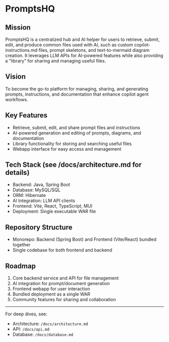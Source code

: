 # PromptsHQ

## Mission
PromptsHQ is a centralized hub and AI helper for users to retrieve, submit, edit, and produce common files used with AI, such as custom copilot-instructions.md files, prompt skeletons, and text-to-mermaid diagram creation. It leverages LLM APIs for AI-powered features while also providing a "library" for sharing and managing useful files.

## Vision
To become the go-to platform for managing, sharing, and generating prompts, instructions, and documentation that enhance copilot agent workflows.

## Key Features
- Retrieve, submit, edit, and share prompt files and instructions
- AI-powered generation and editing of prompts, diagrams, and documentation
- Library functionality for storing and searching useful files
- Webapp interface for easy access and management

## Tech Stack (see /docs/architecture.md for details)
- Backend: Java, Spring Boot
- Database: MySQL/SQL
- ORM: Hibernate
- AI Integration: LLM API clients
- Frontend: Vite, React, TypeScript, MUI
- Deployment: Single executable WAR file

## Repository Structure
- Monorepo: Backend (Spring Boot) and Frontend (Vite/React) bundled together
- Single codebase for both frontend and backend

## Roadmap
1. Core backend service and API for file management
2. AI integration for prompt/document generation
3. Frontend webapp for user interaction
4. Bundled deployment as a single WAR
5. Community features for sharing and collaboration

---
For deep dives, see:
- Architecture: `/docs/architecture.md`
- API: `/docs/api.md`
- Database: `/docs/database.md`
